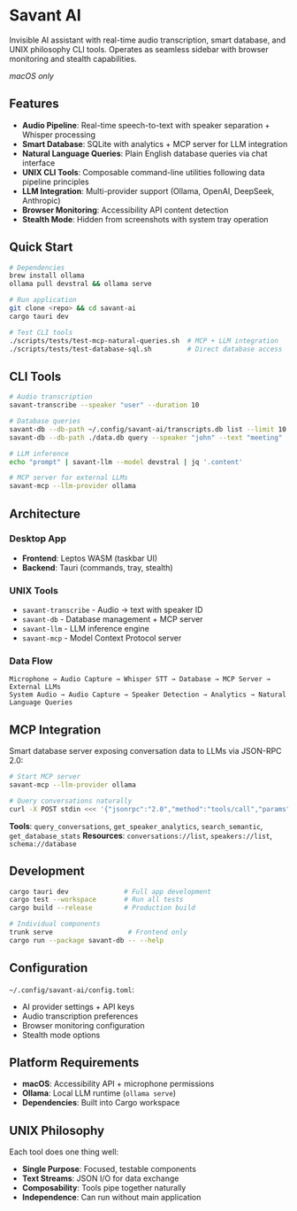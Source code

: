 # Savant AI

Invisible AI assistant with real-time audio transcription, smart database, and UNIX philosophy CLI tools. Operates as seamless sidebar with browser monitoring and stealth capabilities.

*macOS only*

## Features

- **Audio Pipeline**: Real-time speech-to-text with speaker separation + Whisper processing
- **Smart Database**: SQLite with analytics + MCP server for LLM integration  
- **Natural Language Queries**: Plain English database queries via chat interface
- **UNIX CLI Tools**: Composable command-line utilities following data pipeline principles
- **LLM Integration**: Multi-provider support (Ollama, OpenAI, DeepSeek, Anthropic)
- **Browser Monitoring**: Accessibility API content detection
- **Stealth Mode**: Hidden from screenshots with system tray operation

## Quick Start

```bash
# Dependencies
brew install ollama
ollama pull devstral && ollama serve

# Run application
git clone <repo> && cd savant-ai
cargo tauri dev

# Test CLI tools
./scripts/tests/test-mcp-natural-queries.sh  # MCP + LLM integration
./scripts/tests/test-database-sql.sh         # Direct database access
```

## CLI Tools

```bash
# Audio transcription
savant-transcribe --speaker "user" --duration 10

# Database queries  
savant-db --db-path ~/.config/savant-ai/transcripts.db list --limit 10
savant-db --db-path ./data.db query --speaker "john" --text "meeting"

# LLM inference
echo "prompt" | savant-llm --model devstral | jq '.content'

# MCP server for external LLMs
savant-mcp --llm-provider ollama
```

## Architecture

### Desktop App
- **Frontend**: Leptos WASM (taskbar UI)
- **Backend**: Tauri (commands, tray, stealth)

### UNIX Tools
- `savant-transcribe` - Audio → text with speaker ID
- `savant-db` - Database management + MCP server
- `savant-llm` - LLM inference engine
- `savant-mcp` - Model Context Protocol server

### Data Flow
```
Microphone → Audio Capture → Whisper STT → Database → MCP Server → External LLMs
System Audio → Audio Capture → Speaker Detection → Analytics → Natural Language Queries
```

## MCP Integration

Smart database server exposing conversation data to LLMs via JSON-RPC 2.0:

```bash
# Start MCP server
savant-mcp --llm-provider ollama

# Query conversations naturally
curl -X POST stdin <<< '{"jsonrpc":"2.0","method":"tools/call","params":{"name":"query_conversations","arguments":{"query":"Find meetings about project alpha"}}}'
```

**Tools**: `query_conversations`, `get_speaker_analytics`, `search_semantic`, `get_database_stats`
**Resources**: `conversations://list`, `speakers://list`, `schema://database`

## Development

```bash
cargo tauri dev              # Full app development
cargo test --workspace       # Run all tests
cargo build --release        # Production build

# Individual components
trunk serve                   # Frontend only
cargo run --package savant-db -- --help
```

## Configuration

`~/.config/savant-ai/config.toml`:
- AI provider settings + API keys
- Audio transcription preferences  
- Browser monitoring configuration
- Stealth mode options

## Platform Requirements

- **macOS**: Accessibility API + microphone permissions
- **Ollama**: Local LLM runtime (`ollama serve`)
- **Dependencies**: Built into Cargo workspace

## UNIX Philosophy

Each tool does one thing well:
- **Single Purpose**: Focused, testable components
- **Text Streams**: JSON I/O for data exchange
- **Composability**: Tools pipe together naturally
- **Independence**: Can run without main application